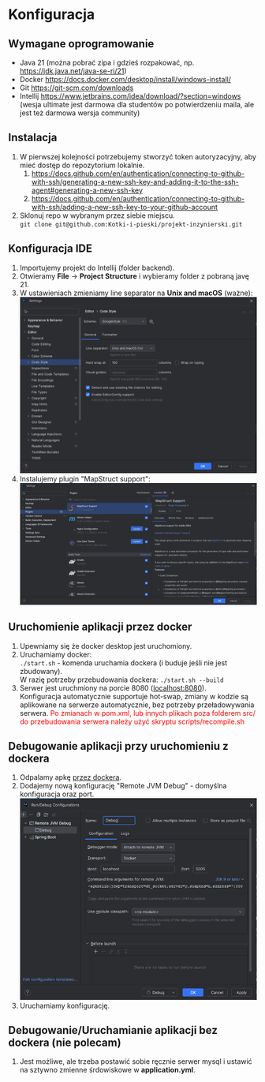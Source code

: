 <style>
r { color: Red }
o { color: Orange }
g { color: Green }
</style>

# Konfiguracja

## Wymagane oprogramowanie

* Java 21 (można pobrać zipa i gdzieś rozpakować, np. https://jdk.java.net/java-se-ri/21)
* Docker https://docs.docker.com/desktop/install/windows-install/
* Git https://git-scm.com/downloads
* Intellij https://www.jetbrains.com/idea/download/?section=windows (wesja ultimate jest darmowa dla
  studentów po potwierdzeniu maila, ale jest też darmowa wersja community)

## Instalacja

1. W pierwszej kolejności potrzebujemy stworzyć token autoryzacyjny, aby mieć dostęp do repozytorium
   lokalnie.
    1. https://docs.github.com/en/authentication/connecting-to-github-with-ssh/generating-a-new-ssh-key-and-adding-it-to-the-ssh-agent#generating-a-new-ssh-key
    2. https://docs.github.com/en/authentication/connecting-to-github-with-ssh/adding-a-new-ssh-key-to-your-github-account
2. Sklonuj repo w wybranym przez siebie miejscu.\
   ``git clone git@github.com:Kotki-i-pieski/projekt-inzynierski.git``

## Konfiguracja IDE

1. Importujemy projekt do Intellij (folder backend).
2. Otwieramy **File** &rarr; **Project Structure** i wybieramy folder z pobraną javę 21.
3. W ustawieniach zmieniamy line separator na **Unix and macOS** (ważne):\
   ![img_5.png](img_5.png)
4. Instalujemy plugin "MapStruct support":\
   ![img_6.png](img_6.png)

## Uruchomienie aplikacji przez docker

1. Upewniamy się że docker desktop jest uruchomiony.
2. Uruchamiamy docker:\
   ``./start.sh`` - komenda uruchamia dockera (i buduje jeśli nie jest zbudowany).\
   W razię potrzeby przebudowania dockera: `./start.sh --build`
4. Serwer jest uruchmiony na porcie 8080 ([localhost:8080](http://localhost:8080)).\
   Konfiguracja automatycznie supportuje hot-swap, zmiany w kodzie są aplikowane na serwerze
   automatycznie, bez potrzeby przeładowywania serwera. <r>Po zmianach w pom.xml, lub innych plikach
   poza folderem src/ do przebudowania serwera należy użyć skryptu scripts/recompile.sh</r>

## Debugowanie aplikacji przy uruchomieniu z dockera

1. Odpalamy apkę [przez dockera](#uruchomienie-aplikacji-przez-docker).
2. Dodajemy nową konfigurację "Remote JVM Debug" - domyślna konfiguracja oraz port.\
   ![img.png](img.png)
3. Uruchamiamy konfigurację.

## Debugowanie/Uruchamianie aplikacji bez dockera (nie polecam)

1. Jest możliwe, ale trzeba postawić sobie ręcznie serwer mysql i ustawić na sztywno zmienne
   śrdowiskowe w **application.yml**.